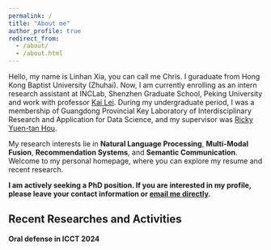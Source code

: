 ```yaml
---
permalink: /
title: "About me"
author_profile: true
redirect_from: 
  - /about/
  - /about.html
---
```


Hello, my name is Linhan Xia, you can call me Chris. I guraduate from Hong Kong Baptist University (Zhuhai). Now, I am currently enrolling as an intern research assistant at INCLab, Shenzhen Graduate School, Peking University and work with professor [Kai Lei](https://www.researchgate.net/profile/Kai-Lei/2). During my undergraduate period, I was a membership of Guangdong Provincial Key Laboratory of Interdisciplinary Research and Application for Data Science, and my supervisor was [Ricky Yuen-tan Hou](https://staff.uic.edu.cn/rickyhou/en). 

My research interests lie in **Natural Language Processing**, **Multi-Modal Fusion**, **Recommendation Systems**, and **Semantic Communication**. Welcome to my personal homepage, where you can explore my resume and recent research. 

**I am actively seeking a PhD position. If you are interested in my profile, please leave your contact information or [email me directly](mailto:linhanxia@outlook.com).**

Recent Researches and Activities
------
**Oral defense in ICCT 2024**
